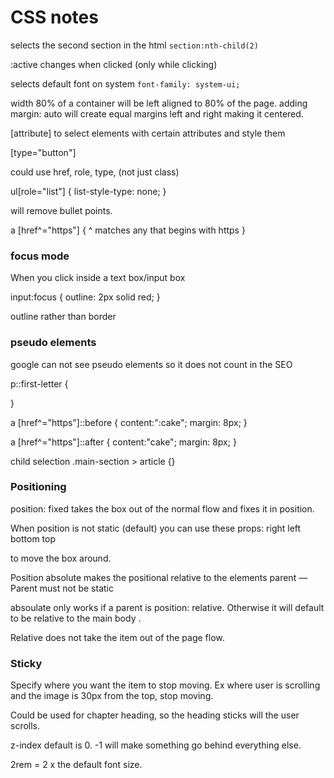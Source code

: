 # CSS notes


selects the second section in the html
`section:nth-child(2)`


:active
changes when clicked (only while clicking)

selects default font on system
`font-family: system-ui;`


width 80% of a container will be left aligned to 80% of the page. 
adding margin: auto will create equal margins left and right making it centered.

[attribute] to select elements with certain attributes and style them

[type="button"]

could use href, role, type, (not just class)

ul[role="list"] {
    list-style-type: none;
}

will remove bullet points. 

a [href^="https"] {
    ^ matches any that begins with https
}

### focus mode

When you click inside a text box/input box

input:focus {
    outline: 2px solid red;
}

outline rather than border


### pseudo elements

google can not see pseudo elements so it does not count in the SEO

p::first-letter {

}

a [href^="https"]::before {
    content:":cake";
    margin: 8px;
}

a [href^="https"]::after {
    content:"cake";
    margin: 8px;
}


child selection
.main-section > article {}

### Positioning

position: fixed
takes the box out of the normal flow and fixes it in position. 

When position is not static (default) you can use these props:
right
left
bottom
top

to move the box around. 

Position absolute makes the positional relative to the elements parent –– Parent must not be static

absoulate only works if a parent is position: relative. Otherwise it will default to be relative to the main body .


Relative does not take the item out of the page flow. 

### Sticky

Specify where you want the item to stop moving. Ex where user is scrolling and the image is 30px from the top, stop moving. 

Could be used for chapter heading, so the heading sticks will the user scrolls. 

z-index default is 0. -1 will make something go behind everything else. 

2rem = 2 x the default font size. 